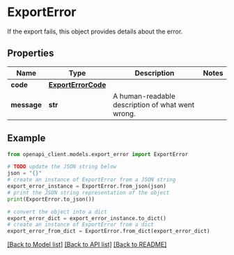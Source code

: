 # ExportError

If the export fails, this object provides details about the error.

## Properties

Name | Type | Description | Notes
------------ | ------------- | ------------- | -------------
**code** | [**ExportErrorCode**](ExportErrorCode.md) |  | 
**message** | **str** | A human-readable description of what went wrong. | 

## Example

```python
from openapi_client.models.export_error import ExportError

# TODO update the JSON string below
json = "{}"
# create an instance of ExportError from a JSON string
export_error_instance = ExportError.from_json(json)
# print the JSON string representation of the object
print(ExportError.to_json())

# convert the object into a dict
export_error_dict = export_error_instance.to_dict()
# create an instance of ExportError from a dict
export_error_from_dict = ExportError.from_dict(export_error_dict)
```
[[Back to Model list]](../README.md#documentation-for-models) [[Back to API list]](../README.md#documentation-for-api-endpoints) [[Back to README]](../README.md)


